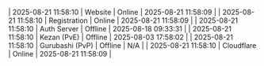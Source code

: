| 2025-08-21 11:58:10 | Website | Online | 2025-08-21 11:58:09 |
| 2025-08-21 11:58:10 | Registration | Online | 2025-08-21 11:58:09 |
| 2025-08-21 11:58:10 | Auth Server | Offline | 2025-08-18 09:33:31 |
| 2025-08-21 11:58:10 | Kezan (PvE) | Offline | 2025-08-03 17:58:02 |
| 2025-08-21 11:58:10 | Gurubashi (PvP) | Offline | N/A |
| 2025-08-21 11:58:10 | Cloudflare | Online | 2025-08-21 11:58:09 |
